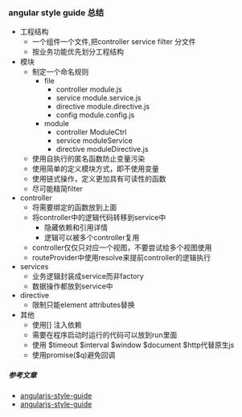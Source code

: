 ### angular style guide 总结
+ 工程结构
	+ 一个组件一个文件,把controller service filter 分文件
	+ 按业务功能优先划分工程结构
+ 模块
	+ 制定一个命名规则 
		+ file
			+ controller  module.js    
			+ service  module.service.js
			+ directive  module.directive.js
			+ config module.config.js
		+ module
			+ controller  ModuleCtrl    
			+ service  moduleService
			+ directive  moduleDirective.js
	+ 使用自执行的匿名函数防止变量污染
	+ 使用简单的定义模块方式，即不使用变量
	+ 使用链式操作，定义更加具有可读性的函数
	+ 尽可能精简filter
+ controller
	+ 将需要绑定的函数放到上面
	+ 将controller中的逻辑代码转移到service中
		+ 隐藏依赖和引用详情
		+ 逻辑可以被多个controller复用
	+ controller仅仅只对应一个视图，不要尝试给多个视图使用
	+ routeProvider中使用resolve来提前controller的逻辑执行
+ services
	+ 业务逻辑封装成service而非factory
	+ 数据操作都放到service中
+ directive
	+ 限制只能element attributes替换
+ 其他
	+ 使用[] 注入依赖
	+ 需要在程序启动时运行的代码可以放到run里面
	+ 使用 $timeout $interval $window $document $http代替原生js
	+ 使用promise($q)避免回调
##### 参考文章
+ [angularjs-style-guide](https://github.com/mgechev/angularjs-style-guide/blob/master/README-zh-cn.md)
+ [angularjs-style-guide](https://github.com/johnpapa/angular-styleguide)